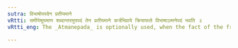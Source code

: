 ```yaml
---
sutra: विभाषोपपदेन प्रतीयमाने
vRtti: समीपेश्रूयमाण शब्दान्तरमुपपदं तेन प्रतीयमाने कर्त्रभिप्राये क्रियाफले विभाषाऽत्मनेपदं भवति ॥
vRtti_eng: The _Atmanepada_ is optionally used, when the fact of the fruit of the action accuring to the agent is indicated by an _upapada_, i.e. by a word used along with the verb.

---
```

